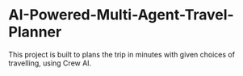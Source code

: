 # AI-Powered-Multi-Agent-Travel-Planner
This project is built to plans the trip in minutes with given choices of travelling, using Crew AI.
